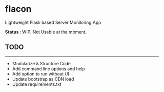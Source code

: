 # flacon
Lightweight Flask based Server Monitoring App

__Status__ : WIP. Not Usable at the moment.

## TODO
---------
- Modularize & Structure Code
- Add command line options and help
- Add option to run without UI
- Update bootstrap as CDN load
- Update requirements.txt
